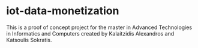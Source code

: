 # iot-data-monetization
This is a proof of concept project for the master in Advanced Technologies in Informatics and Computers created by Kalaitzidis Alexandros and Katsoulis Sokratis.
